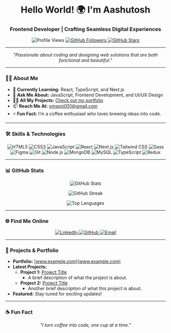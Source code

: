 <h1 align="center">Hello World! 🌍 I'm Aashutosh</h1>
<h3 align="center">Frontend Developer | Crafting Seamless Digital Experiences</h3>

<p align="center">
  <img src="https://komarev.com/ghpvc/?username=aashusoni22&label=Profile%20views&color=0e75b6&style=flat" alt="Profile Views" />
  <a href="https://github.com/aashusoni22?tab=followers">
    <img src="https://img.shields.io/github/followers/aashusoni22?label=Followers&style=social" alt="GitHub Followers" />
  </a>
  <a href="https://github.com/aashusoni22?tab=stars">
    <img src="https://img.shields.io/github/stars/aashusoni22?label=GitHub%20Stars&style=social" alt="GitHub Stars" />
  </a>
</p>

---

<p align="center">
  <em>"Passionate about coding and designing web solutions that are both functional and beautiful."</em>
</p>

---

### 👨‍💻 About Me

- 🌱 **Currently Learning:** React, TypeScript, and Next.js
- 💬 **Ask Me About:** JavaScript, Frontend Development, and UI/UX Design
- 👨‍💻 **All My Projects:** [Check out my portfolio](www.example.com)
- 📫 **Reach Me At:** omsoni051@gmail.com
- ⚡ **Fun Fact:** I’m a coffee enthusiast who loves brewing ideas into code.

---

### 🛠️ Skills & Technologies

<p align="center">
  <img src="https://img.shields.io/badge/HTML5-E34F26?style=for-the-badge&logo=html5&logoColor=white" alt="HTML5" />
  <img src="https://img.shields.io/badge/CSS3-1572B6?style=for-the-badge&logo=css3&logoColor=white" alt="CSS3" />
  <img src="https://img.shields.io/badge/JavaScript-F7DF1E?style=for-the-badge&logo=javascript&logoColor=black" alt="JavaScript" />
  <img src="https://img.shields.io/badge/React-61DAFB?style=for-the-badge&logo=react&logoColor=black" alt="React" />
  <img src="https://img.shields.io/badge/Next.js-000000?style=for-the-badge&logo=nextdotjs&logoColor=white" alt="Next.js" />
  <img src="https://img.shields.io/badge/TailwindCSS-38B2AC?style=for-the-badge&logo=tailwind-css&logoColor=white" alt="Tailwind CSS" />
  <img src="https://img.shields.io/badge/Sass-CC6699?style=for-the-badge&logo=sass&logoColor=white" alt="Sass" />
  <img src="https://img.shields.io/badge/Figma-F24E1E?style=for-the-badge&logo=figma&logoColor=white" alt="Figma" />
  <img src="https://img.shields.io/badge/Git-F05032?style=for-the-badge&logo=git&logoColor=white" alt="Git" />
  <img src="https://img.shields.io/badge/Node.js-339933?style=for-the-badge&logo=nodedotjs&logoColor=white" alt="Node.js" />
  <img src="https://img.shields.io/badge/MongoDB-47A248?style=for-the-badge&logo=mongodb&logoColor=white" alt="MongoDB" />
  <img src="https://img.shields.io/badge/MySQL-4479A1?style=for-the-badge&logo=mysql&logoColor=white" alt="MySQL" />
  <img src="https://img.shields.io/badge/Typescript-3178C6?style=for-the-badge&logo=typescript&logoColor=white" alt="TypeScript" />
  <img src="https://img.shields.io/badge/Redux-764ABC?style=for-the-badge&logo=redux&logoColor=white" alt="Redux" />
</p>

---

### 📊 GitHub Stats

<p align="center">
  <img src="https://github-readme-stats.vercel.app/api?username=aashusoni22&show_icons=true&theme=github_dark" alt="GitHub Stats" />
</p>

<p align="center">
  <img src="https://github-readme-streak-stats.herokuapp.com/?user=aashusoni22&theme=github-dark-blue" alt="GitHub Streak" />
</p>

<p align="center">
  <img src="https://github-readme-stats.vercel.app/api/top-langs/?username=aashusoni22&layout=compact&theme=github_dark" alt="Top Languages" />
</p>

---

### 🌐 Find Me Online

<p align="center">
  <a href="https://linkedin.com/in/aashutosh-soni-225a12177" target="_blank">
    <img src="https://img.shields.io/badge/LinkedIn-0077B5?style=for-the-badge&logo=linkedin&logoColor=white" alt="LinkedIn" />
  </a>
  <a href="https://github.com/aashusoni22" target="_blank">
    <img src="https://img.shields.io/badge/GitHub-181717?style=for-the-badge&logo=github&logoColor=white" alt="GitHub" />
  </a>
  <a href="mailto:omsoni051@gmail.com">
    <img src="https://img.shields.io/badge/Email-D14836?style=for-the-badge&logo=gmail&logoColor=white" alt="Email" />
  </a>
</p>

---

### 💼 Projects & Portfolio

- **Portfolio:** [www.example.com](www.example.com)
- **Latest Projects:** 
  - **Project 1:** [Project Title](#)
    - A brief description of what the project is about.
  - **Project 2:** [Project Title](#)
    - Another brief description of what this project is about.
- **Featured:** Stay tuned for exciting updates!

---

### ☕ Fun Fact

<p align="center"><em>"I turn coffee into code, one cup at a time."</em></p>
